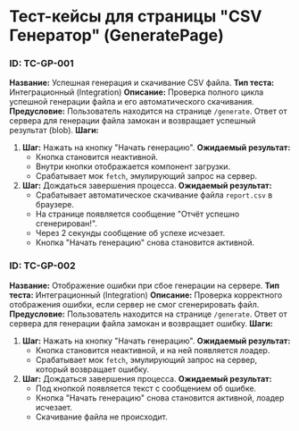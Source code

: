 # Тест-кейсы для страницы "CSV Генератор" (GeneratePage)

### ID: TC-GP-001

**Название:** Успешная генерация и скачивание CSV файла.
**Тип теста:** Интеграционный (Integration)
**Описание:** Проверка полного цикла успешной генерации файла и его автоматического скачивания.
**Предусловие:** Пользователь находится на странице `/generate`. Ответ от сервера для генерации файла замокан и возвращает успешный результат (blob).
**Шаги:**

1.  **Шаг:** Нажать на кнопку "Начать генерацию".
    **Ожидаемый результат:**
    - Кнопка становится неактивной.
    - Внутри кнопки отображается компонент загрузки.
    - Срабатывает мок `fetch`, эмулирующий запрос на сервер.
2.  **Шаг:** Дождаться завершения процесса.
    **Ожидаемый результат:**
    - Срабатывает автоматическое скачивание файла `report.csv` в браузере.
    - На странице появляется сообщение "Отчёт успешно сгенерирован!".
    - Через 2 секунды сообщение об успехе исчезает.
    - Кнопка "Начать генерацию" снова становится активной.

### ID: TC-GP-002

**Название:** Отображение ошибки при сбое генерации на сервере.
**Тип теста:** Интеграционный (Integration)
**Описание:** Проверка корректного отображения ошибки, если сервер не смог сгенерировать файл.
**Предусловие:** Пользователь находится на странице `/generate`. Ответ от сервера для генерации файла замокан и возвращает ошибку.
**Шаги:**

1.  **Шаг:** Нажать на кнопку "Начать генерацию".
    **Ожидаемый результат:**
    - Кнопка становится неактивной, и на ней появляется лоадер.
    - Срабатывает мок `fetch`, эмулирующий запрос на сервер, который возвращает ошибку.
2.  **Шаг:** Дождаться завершения процесса.
    **Ожидаемый результат:**
    - Под кнопкой появляется текст с сообщением об ошибке.
    - Кнопка "Начать генерацию" снова становится активной, лоадер исчезает.
    - Скачивание файла не происходит.
